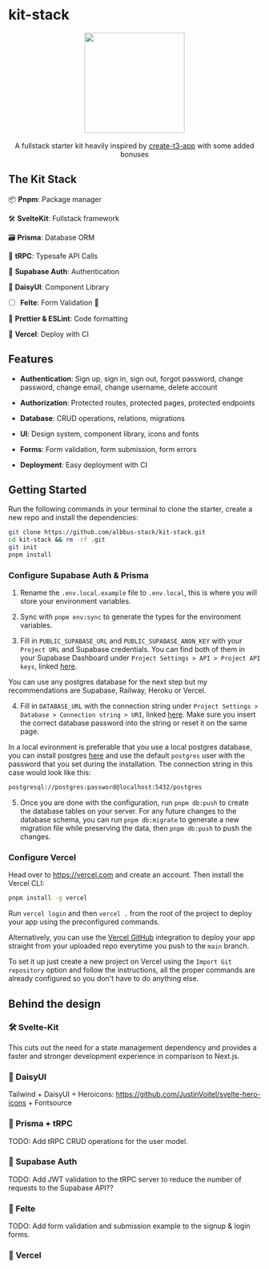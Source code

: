 # kit-stack

<center>
    <img src="https://svgshare.com/i/vcw.svg" height="200"/>
    </br> </br>
    A fullstack starter kit heavily inspired by <a href="https://create.t3.gg/">create-t3-app</a> with some added bonuses
</center>

## The Kit Stack

📦 **Pnpm**: Package manager

🛠️ **SvelteKit**: Fullstack framework

🗃️ **Prisma**: Database ORM

🧹 **tRPC**: Typesafe API Calls

🔐 **Supabase Auth**: Authentication

🎨 **DaisyUI**: Component Library

- [ ] **Felte**: Form Validation 📝

📃 **Prettier & ESLint**: Code formatting

🤖 **Vercel**: Deploy with CI

## Features

- **Authentication**: Sign up, sign in, sign out, forgot password, change password, change email, change username, delete account

- **Authorization**: Protected routes, protected pages, protected endpoints

- **Database**: CRUD operations, relations, migrations

- **UI**: Design system, component library, icons and fonts

- **Forms**: Form validation, form submission, form errors

- **Deployment**: Easy deployment with CI

## Getting Started

Run the following commands in your terminal to clone the starter, create a new repo and install the dependencies:

```bash
git clone https://github.com/albbus-stack/kit-stack.git
cd kit-stack && rm -rf .git
git init
pnpm install
```

### Configure Supabase Auth & Prisma

1. Rename the `.env.local.example` file to `.env.local`, this is where you will store your environment variables.

2. Sync with `pnpm env:sync` to generate the types for the environment variables.

3. Fill in `PUBLIC_SUPABASE_URL` and `PUBLIC_SUPABASE_ANON_KEY` with your `Project URL` and Supabase credentials. You can find both of them in your Supabase Dashboard under `Project Settings > API > Project API keys`, linked [here](https://supabase.com/dashboard/project/_/settings/api).

You can use any postgres database for the next step but my recommendations are Supabase, Railway, Heroku or Vercel.

4. Fill in `DATABASE_URL` with the connection string under `Project Settings > Database > Connection string > URI`, linked [here](https://supabase.com/dashboard/project/_/settings/database). Make sure you insert the correct database password into the string or reset it on the same page.

In a local evironment is preferable that you use a local postgres database, you can install postgres [here](https://www.postgresql.org/download/) and use the default `postgres` user with the password that you set during the installation. The connection string in this case would look like this:

```bash
postgresql://postgres:password@localhost:5432/postgres
```

5. Once you are done with the configuration, run `pnpm db:push` to create the database tables on your server. For any future changes to the database schema, you can run `pnpm db:migrate` to generate a new migration file while preserving the data, then `pnpm db:push` to push the changes.

### Configure Vercel

Head over to <https://vercel.com> and create an account. Then install the Vercel CLI:

```bash
pnpm install -g vercel
```

Run `vercel login` and then `vercel .` from the root of the project to deploy your app using the preconfigured commands.

Alternatively, you can use the [Vercel GitHub](https://vercel.com/docs/git-integrations) integration to deploy your app straight from your uploaded repo everytime you push to the `main` branch.

To set it up just create a new project on Vercel using the `Import Git repository` option and follow the instructions, all the proper commands are already configured so you don't have to do anything else.

## Behind the design

### 🛠️ Svelte-Kit

This cuts out the need for a state management dependency and provides a faster and stronger development experience in comparison to Next.js.

### 🎨 DaisyUI

Tailwind + DaisyUI + Heroicons: <https://github.com/JustinVoitel/svelte-hero-icons> + Fontsource

### 🧹 Prisma + tRPC

TODO: Add tRPC CRUD operations for the user model.

### 🔐 Supabase Auth

TODO: Add JWT validation to the tRPC server to reduce the number of requests to the Supabase API??

### 📝 Felte

TODO: Add form validation and submission example to the signup & login forms.

### 🤖 Vercel

